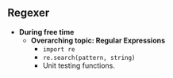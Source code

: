 ## Regexer
* **During free time**
  * **Overarching topic: Regular Expressions**
    * `import re`
    * `re.search(pattern, string)`
    * Unit testing functions.
